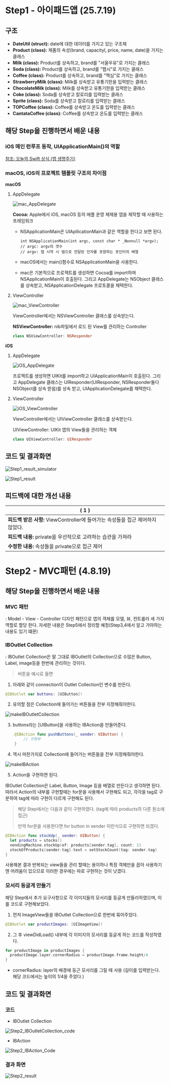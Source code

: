 # Step1 - 아이패드앱 (25.7.19)

## 구조

- **DateUtil (struct):** date에 대한 데이터를 가지고 있는 구조체
- **Product (class):** 제품의 속성(brand, capacityl, price, name, date)을 가지는 클래스
- **Milk (class):** Product를 상속하고, brand를 "서울우유"로 가지는 클래스
- **Soda (class):** Product를 상속하고, brand를 "팹시"로 가지는 클래스
- **Coffee (class):** Product를 상속하고, brand를 "맥심"로 가지는 클래스
- **StrawberryMilk (class):** Milk를 상속받고 유통기한을 입력받는 클래스
- **ChocolateMilk (class):** Milk를 상속받고 유통기한을 입력받는 클래스
- **Coke (class):** Soda를 상속받고 칼로리를 입력받는 클래스
- **Sprite (class):** Soda를 상속받고 칼로리를 입력받는 클래스
- **TOPCoffee (class):** Coffee를 상속받고 온도를 입력받는 클래스
- **CantataCoffee (class):** Coffee를 상속받고 온도를 입력받는 클래스



## 해당 Step을 진행하면서 배운 내용

### iOS 메인 런루프 동작, UIApplicationMain()의 역할

[참조: 오늘의 Swift 상식 (앱 생명주기)](https://medium.com/@jgj455/오늘의-swift-상식-앱-생명주기-878dfe51d182)



### macOS, iOS의 프로젝트 템플릿 구조의 차이점

**macOS**

1. AppDelegate

   ![mac_AppDelegate](Assets/mac_AppDelegate.png)

   **Cocoa:** Apple에서 iOS, macOS 등의 애플 운영 체제용 앱을 제작할 때 사용하는 프레임워크

   - NSApplicationMain은 UIApllicationMain과 같은 역할을 한다고 보면 된다.

     ```
     int NSApplicationMain(int argc, const char * _Nonnull *argv); 
     // argc: argv의 갯수
     // argv: 앱 시작 시 앱으로 전달된 인자를 포함하는 포인터의 배열
     ```

   - macOS에서는 main()함수로 NSApplicationMain을 사용한다.

   - mac은 기본적으로 프로젝트를 생성하면 Cocoa를 import하며 NSApplicationMain이 호출된다. 그리고 AppDelegate는 NSObject 클래스를 상속받고, NSApplicationDelegate 프로토콜을 채택한다.

2. ViewController

   ![mac_ViewController](Assets/mac_ViewController.png)

   ViewController에서는 NSViewController 클래스를 상속받는다.

   **NSViewController:** nib파일에서 로드 된 View를 관리하는 Controller

   ```swift
   class NSViewController: NSResponder
   ```



**iOS**

1. AppDelegate

   ![iOS_AppDelegate](Assets/iOS_AppDelegate.png)

   프로젝트를 생성하면 UIKit를 import하고 UIApplicationMain이 호출된다. 그리고 AppDelegate 클래스는 UIResponder(UIResponder, NSResponder둘다 NSObject를 상속 받음)를 상속 받고, UIApplicationDelegate를 채택한다.

2. ViewController

   ![iOS_ViewController](Assets/iOS_ViewController.png)

   ViewController에서는 UIViewController 클래스를 상속받는다.

   UIViewController: UIKit 앱의 View들을 관리하는 객체

   ```swift
   class UIViewController: UIResponder
   ```

   



## 코드 및 결과화면

![Step1_result_simulator](Assets/Step1_result_simulator.png)

![Step1_result](Assets/Step1_result.png)



## 피드백에 대한 개선 내용

| ( 1 )                                                        |
| ------------------------------------------------------------ |
| **피드백 받은 사항:** ViewController에 들어가는 속성들을 접근 제어하지 않았다. |
| **피드백 내용:** private을 우선적으로 고려하는 습관을 가져라 |
| **수정한 내용:** 속성들을 private으로 접근 제어              |



# Step2 - MVC패턴 (4.8.19)

## 해당 Step을 진행하면서 배운 내용

### MVC 패턴

: Model - View - Controller 디자인 패턴으로 앱의 객체를 모델, 뷰, 컨트롤러 세 가지 역할로 할당 한다. 자세한 내용은 Step5에서 정리할 예정(Step3,4에서 알고 가야하는 내용도 있기 떄문)

### IBOutlet Collection

: IBOutlet Collection은 말 그대로 IBOutlet의 Collection으로 수많은 Button, Label, image등을  한번에 관리하는 것이다.

> 버튼을 예시로 들면

1. 아래와 같이 connection이 Outlet Collection인 변수를 만든다.

```swift
@IBOutlet var buttons: [UIButton]!
```

2. 유의할 점은 Collection에 들어가는 버튼들을 전부 지정해줘야한다.

![makeIBOutletCollection](Assets/makeIBOutletCollection.gif)

3. buttons라는 [UIButton]을 사용하는 IBAction을 만들어준다.

```swift
    @IBAction func pushButtons(_ sender: UIButton) {
	    // 구현부
    }
```

4. 역시 마찬가지로 Collection에 들어가는 버튼들을 전부 지정해줘야한다.

![makeIBAction](Assets/makeIBAction.gif)

5. Action을 구현하면 된다.

IBOutlet Collection은 Label, Button, Image 등을 배열로 만든다고 생각하면 된다. 따라서 Action의 내부를 구현할때는 for문을 사용해서 구현해도 되고, 각각을 tag로 구분하여 tag에 따라 구현이 다르게 구현해도 된다.

> 해당 Step에서는 다음과 같이 구현하였다. (tag에 따라 products의 다른 원소에 접근)
>
> 만약 for문을 사용한다면 for button in sender 이런식으로 구현하면 되겠다.

```swift
@IBAction func stockUp(_ sender: UIButton) {
  let products = stocks()
  vendingMachine.stockUp(of: products[sender.tag], count: 1)
  stockOfProducts[sender.tag].text = setStockCount(tag: sender.tag)
}
```

사용해본 결과 반복되는 view들을 관리 할때는 용이하나 특정 객체만을 꼽아 사용하기엔 어려움이 있으므로 이러한 경우에는 따로 구현하는 것이 낫겠다.

### 모서리 둥글게 만들기

해당 Step에서 추가 요구사항으로 각 이미지들의 모서리를 둥글게 만들라하였으며, 이를 코드로 구현해보았다.

1. 먼저 ImageView들을 IBOutlet Collection으로 한번에 묶어주었다.

```swift
@IBOutlet var productImages: [UIImageView]!
```

2. 그 후 viewDidLoad() 내부에 각 이미지의 모서리를 둥글게 하는 코드를 작성하였다.

```swift
for productImage in productImages {
  productImage.layer.cornerRadius = productImage.frame.height/4
}
```

- cornerRadius: layer의 배경에 둥근 모서리를 그릴 때 사용 (길이를 입력받는다. 해당 코드에서는 높이의 1/4을 주었다.)



## 코드 및 결과화면

### 코드

- IBOutlet Collection

![Step2_IBOutletCollection_code](Assets/Step2_IBOutletCollection_code.png)

- IBAction

![Step2_IBAction_Code](Assets/Step2_IBAction_Code.png)



### 결과 화면

![Step2_result](Assets/Step2_result.gif)



